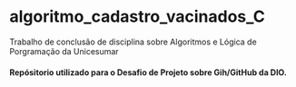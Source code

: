 # algoritmo_cadastro_vacinados_C
Trabalho de conclusão de disciplina sobre Algoritmos e Lógica de Porgramação da Unicesumar

#### Repósitorio utilizado para o Desafio de Projeto sobre Gih/GitHub da DIO.

